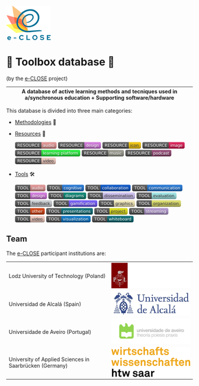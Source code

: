 ![](Logos/e-close-color.png)

# :open_file_folder: Toolbox database :file_folder:
(by the [e-CLOSE](eclose.eu) project) 

| A database of active learning methods and tecniques used in a/synchronous education + Supporting software/hardware |
| ------ |

This database is divided into three main categories:
- [Methodologies](https://github.com/e-CLOSE/Toolbox/tree/main/Methodologies) :book: 
- [Resources](https://github.com/e-CLOSE/Toolbox/blob/main/Resources) :paperclip:

  [<img src="Resources/images/resource-audio.png" align="bottom">](https://github.com/e-CLOSE/Toolbox/issues?q=label%3A02_RESOURCE+label%3Aaudio)
  [<img src="Resources/images/resource-design.png" align="bottom">](https://github.com/e-CLOSE/Toolbox/issues?q=label%3A02_RESOURCE+label%3Adesign)
  [<img src="Resources/images/resource-icon.png" align="bottom">](https://github.com/e-CLOSE/Toolbox/issues?q=label%3A02_RESOURCE+label%3Aicon) 
  [<img src="Resources/images/resource-image.png" align="bottom">](https://github.com/e-CLOSE/Toolbox/issues?q=label%3A02_RESOURCE+label%3Aimage)
  [<img src="Resources/images/resource-learning_platform.png" align="bottom">](https://github.com/e-CLOSE/Toolbox/issues?q=label%3A02_RESOURCE+label%3Alearning_platform)
  [<img src="Resources/images/resource-music.png" align="bottom">](https://github.com/e-CLOSE/Toolbox/issues?q=label%3A02_RESOURCE+label%3Amusic)
  [<img src="Resources/images/resource-podcast.png" align="bottom">](https://github.com/e-CLOSE/Toolbox/issues?q=label%3A02_RESOURCE+label%3Apodcast)
  [<img src="Resources/images/resource-video.png" align="bottom">](https://github.com/e-CLOSE/Toolbox/issues?q=label%3A02_RESOURCE+label%3Avideo)
  
- [Tools](https://github.com/e-CLOSE/Toolbox/tree/main/Tools) :hammer_and_wrench:

  [<img src="Tools/images/audio.png" align="bottom">](https://github.com/e-CLOSE/Toolbox/issues?q=label%3A01_TOOL+label%3Aaudio)
  [<img src="Tools/images/cognitive.png" align="bottom">](https://github.com/e-CLOSE/Toolbox/issues?q=label%3A01_TOOL+label%3Acognitive)
  [<img src="Tools/images/collaboration.png" align="bottom">](https://github.com/e-CLOSE/Toolbox/issues?q=label%3A01_TOOL+label%3Acollaboration)
  [<img src="Tools/images/communication.png" align="bottom">](https://github.com/e-CLOSE/Toolbox/issues?q=label%3A01_TOOL+label%3Acommunication)
  [<img src="Tools/images/design.png" align="bottom">](https://github.com/e-CLOSE/Toolbox/issues?q=label%3A01_TOOL+label%3Adesign)
  [<img src="Tools/images/diagrams.png" align="bottom">](https://github.com/e-CLOSE/Toolbox/issues?q=label%3A01_TOOL+label%3Adiagrams)
  [<img src="Tools/images/dissemination.png" align="bottom">](https://github.com/e-CLOSE/Toolbox/issues?q=label%3A01_TOOL+label%3Adissemination)
  [<img src="Tools/images/evaluation.png" align="bottom">](https://github.com/e-CLOSE/Toolbox/issues?q=label%3A01_TOOL+label%3Aevaluation)
  [<img src="Tools/images/feedback.png" align="bottom">](https://github.com/e-CLOSE/Toolbox/issues?q=label%3A01_TOOL+label%3Afeedback)
  [<img src="Tools/images/gamification.png" align="bottom">](https://github.com/e-CLOSE/Toolbox/issues?q=label%3A01_TOOL+label%3Agamification)
  [<img src="Tools/images/graphics.png" align="bottom">](https://github.com/e-CLOSE/Toolbox/issues?q=label%3A01_TOOL+label%3Agraphics)
  [<img src="Tools/images/organization.png" align="bottom">](https://github.com/e-CLOSE/Toolbox/issues?q=label%3A01_TOOL+label%3Aorganization)
  [<img src="Tools/images/other.png" align="bottom">](https://github.com/e-CLOSE/Toolbox/issues?q=label%3A01_TOOL+label%3Aother)
  [<img src="Tools/images/presentations.png" align="bottom">](https://github.com/e-CLOSE/Toolbox/issues?q=label%3A01_TOOL+label%3Apresentations)
  [<img src="Tools/images/project.png" align="bottom">](https://github.com/e-CLOSE/Toolbox/issues?q=label%3A01_TOOL+label%3Aproject)
  [<img src="Tools/images/streaming.png" align="bottom">](https://github.com/e-CLOSE/Toolbox/issues?q=label%3A01_TOOL+label%3Astreaming)
  [<img src="Tools/images/video.png" align="bottom">](https://github.com/e-CLOSE/Toolbox/issues?q=label%3A01_TOOL+label%3Avideo)
  [<img src="Tools/images/visualization.png" align="bottom">](https://github.com/e-CLOSE/Toolbox/issues?q=label%3A01_TOOL+label%3Avisualization)
  [<img src="Tools/images/whiteboard.png" align="bottom">](https://github.com/e-CLOSE/Toolbox/issues?q=label%3A01_TOOL+label%3Awhiteboard)


## Team

The [e-CLOSE](eclose.eu) participant institutions are:

| | |
| --------------------------------------------------------|---------------------------------------------------------------------------|
| Lodz University of Technology (Poland)                  | ![](Logos/tul.png)                  |
| Universidad de Alcalá (Spain)                           | ![](Logos/uah.png)                           |
| Universidade de Aveiro (Portugal)                       | ![](Logos/ua.png)                        |
| University of Applied Sciences in Saarbrücken (Germany) | ![](Logos/htw.png) |
